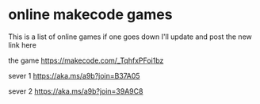 # online makecode games

This is a list of online games if one goes down I'll update and post the new link here 

the game
https://makecode.com/_TqhfxPFoi1bz

sever 1
https://aka.ms/a9b?join=B37A05

sever 2 
https://aka.ms/a9b?join=39A9C8
